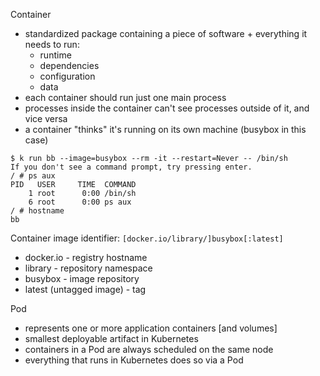Container

- standardized package containing a piece of software + everything it needs to run:
    - runtime
    - dependencies
    - configuration
    - data
- each container should run just one main process
- processes inside the container can't see processes outside of it, and vice versa
- a container "thinks" it's running on its own machine (busybox in this case)

```
$ k run bb --image=busybox --rm -it --restart=Never -- /bin/sh
If you don't see a command prompt, try pressing enter.
/ # ps aux
PID   USER     TIME  COMMAND
    1 root      0:00 /bin/sh
    6 root      0:00 ps aux
/ # hostname 
bb
```
Container image identifier: `[docker.io/library/]busybox[:latest]`

- docker.io - registry hostname
- library - repository namespace
- busybox - image repository
- latest (untagged image) - tag

Pod
- represents one or more application containers [and volumes]
- smallest deployable artifact in Kubernetes
- containers in a Pod are always scheduled on the same node
- everything that runs in Kubernetes does so via a Pod
